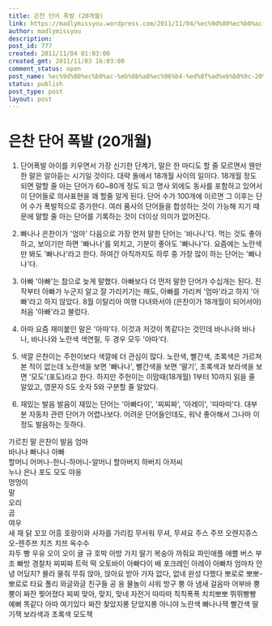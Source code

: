 ```yaml
---
title: 은찬 단어 폭발 (20개월)
link: https://madlymissyou.wordpress.com/2011/11/04/%ec%9d%80%ec%b0%ac-%eb%8b%a8%ec%96%b4-%ed%8f%ad%eb%b0%9c-20%ea%b0%9c%ec%9b%94/
author: madlymissyou
description: 
post_id: 777
created: 2011/11/04 01:03:00
created_gmt: 2011/11/03 16:03:00
comment_status: open
post_name: %ec%9d%80%ec%b0%ac-%eb%8b%a8%ec%96%b4-%ed%8f%ad%eb%b0%9c-20%ea%b0%9c%ec%9b%94
status: publish
post_type: post
layout: post
---
```


# 은찬 단어 폭발 (20개월)

1. 단어폭발 아이를 키우면서 가장 신기한 단계가, 말은 한 마디도 할 줄 모르면서 웬만한 말은 알아듣는 시기일 것이다. 대략 돌에서 18개월 사이의 일이다. 18개월 정도 되면 말할 줄 아는 단어가 60~80개 정도 되고 명사 외에도 동사를 포함하고 있어서 이 단어들로 의사표현을 꽤 할줄 알게 된다. 단어 수가 100개에 이르면 그 이후는 단어 수가 폭발적으로 증가한다. 여러 품사의 단어들을 합성하는 것이 가능해 지기 때문에 말할 줄 아는 단어를 기록하는 것이 더이상 의미가 없어진다.

  2. 빠나나 은찬이가 '엄마' 다음으로 가장 먼저 말한 단어는 '바나나'다. 먹는 것도 좋아하고, 보이기만 하면 '빠나나'를 외치고, 기분이 좋아도 '빠나나'다. 요즘에는 노란색만 봐도 '빠나나'라고 한다. 하여간 아직까지도 하루 중 가장 많이 하는 단어는 '빠나나'다.

  3. 아빠 '아빠'는 참으로 늦게 말했다. 아빠보다 더 먼저 말한 단어가 수십개는 된다. 진작부터 아빠가 누군지 알고 잘 가리키기는 해도, 아빠를 가리켜 '엄마'라고 하지 '아빠'라고 하지 않았다. 8월 이탈리아 여행 다녀와서야 (은찬이가 18개월이 되어서야) 처음 '아빠'라고 불렀다.

  4. 아따 요즘 재미붙인 말은 '아따'다. 이것과 저것이 똑같다는 것인데 바나나와 바나나, 바나나와 노란색 색연필, 두 경우 모두 '아따'다.

  5. 색깔 은찬이는 주헌이보다 색깔에 더 관심이 많다. 노란색, 빨간색, 초록색은 가르쳐 본 적이 없는데 노란색을 보면 '빠나나', 빨간색을 보면 '딸기', 초록색과 보라색을 보면 '모도'(포도)라고 한다. 하지만 주헌이는 이맘때(18개월) 1부터 10까지 읽을 줄 알았고, 영문자 S도 숫자 5와 구분할 줄 알았다.

  6. 재밌는 발음 발음이 재밌는 단어는 '아빠다이', '찌찌짜', '아레이', '따따떠'다. 대부분 자동차 관련 단어가 어렵나보다. 어려운 단어들인데도, 워낙 좋아해서 그나마 이 정도 발음하는 듯하다.

가르친 말 은찬이 발음 엄마  
바나나 빠나나 아빠  
할머니 어머나-한니-하머니-알머니 할아버지 하버지 아저씨  
누나 은나 포도 모도 야옹  
멍멍이  
말  
오리  
곰  
여우  
새 재 닭 꼬꼬 어흥 호랑이와 사자를 가리킴 무서워 무셔, 무셔요 주스 주쯔 오렌지쥬스 오-렌주쯔 치즈 치쯔 옥수수  
자두 빵 우유 오이 오이 귤 규 호박 아방 가지 딸기 복숭아 까줘요 파인애플 애쁠 버스 부조 빠방 경찰차 찌찌짜 트럭 떡 오토바이 아빠다이 배 포크레인 아레이 아빠차 엄마차 안녕 어딨지? 몰라 물줘 무줘 앉아, 앉아요 받아 가자 없다, 없네 완성 다했다 뽀로로 뽀뽀-뽀로로 타요 폴리 와글와글 친구들 공 옹 물놀이 샤워 방구 뿡 아 냄새 걸음마 어부바 뿡뿡이 짜잔 찢어졌다 찌찌 맞아, 맞지, 맞네 자전거 따따떠 칙칙폭폭 치치뽀뽀 뛰뛰빵빵 예뻐 똑같다 아따 여기있다 짜잔 찾았지롱 닫았지롱 아니야 노란색 빠나나잭 빨간색 딸기잭 보라색과 초록색 모도잭